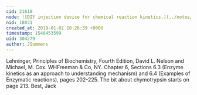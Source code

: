 ```yaml
---
cid: 21618
node: ![DIY injection device for chemical reaction kinetics.](../notes/JSummers/12-31-2018/diy-injection-device-for-chemical-reaction-kinetics)
nid: 18031
created_at: 2019-01-02 18:26:39 +0000
timestamp: 1546453599
uid: 304279
author: JSummers
---
```


Lehninger, Principles of Biochemistry, Fourth Edition, David L. Nelson and Michael, M. Cox. WHFreeman & Co, NY. Chapter 6, Sections 6.3 (Enzyme kinetics as an approach to understanding mechanism) and 6.4 (Examples of Enzymatic reactions), pages 202-225.  The bit about chymotrypsin starts on page 213.
Best,
Jack